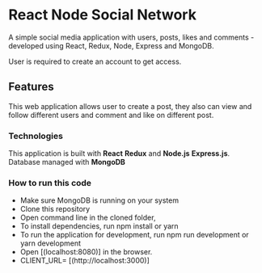 # React Node Social Network

A simple social media application with users, posts, likes and comments - developed using React, Redux, Node, Express and MongoDB.

User is required to create an account to get access.

## Features

This web application allows user to create a post, they also can view and follow different users and comment and like on different post.

### Technologies

This application is built with **React** **Redux** and **Node.js** **Express.js**.
Database managed with **MongoDB**

### How to run this code

- Make sure MongoDB is running on your system
- Clone this repository
- Open command line in the cloned folder,
- To install dependencies, run npm install or yarn
- To run the application for development, run npm run development or yarn development
- Open [(localhost:8080)] in the browser.
- CLIENT_URL= [(http://localhost:3000)]